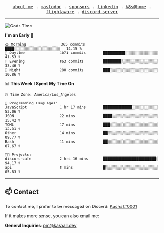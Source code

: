 <p align="center">
  <samp>
    <a href="https://jordanjones.org/">about me</a> .
    <a href="https://mastodon.social/@kashall">mastodon</a> .
    <a href="https://github.com/sponsors/kashalls">sponsors</a> .
    <a href="https://linkedin.com/in/jordpjones">linkedin</a> .
    <a href="https://github.com/kashalls/home-cluster">k8s@home</a> .
    <a href="https://flightaware.com/adsb/stats/user/kashalls">flightaware</a> .
    <a href="https://discord.gg/ctgrp8k">discord server</a>
  </samp>
</p>

---

<!--START_SECTION:waka-->
![Code Time](http://img.shields.io/badge/Code%20Time-1%2C268%20hrs%206%20mins-blue)

**I'm an Early 🐤** 

```text
🌞 Morning                365 commits         ████░░░░░░░░░░░░░░░░░░░░░   14.15 % 
🌆 Daytime                1071 commits        ██████████░░░░░░░░░░░░░░░   41.53 % 
🌃 Evening                863 commits         ████████░░░░░░░░░░░░░░░░░   33.46 % 
🌙 Night                  280 commits         ███░░░░░░░░░░░░░░░░░░░░░░   10.86 % 
```


📊 **This Week I Spent My Time On** 

```text
🕑︎ Time Zone: America/Los_Angeles

💬 Programming Languages: 
JavaScript               1 hr 17 mins        █████████████░░░░░░░░░░░░   53.06 % 
JSON                     22 mins             ████░░░░░░░░░░░░░░░░░░░░░   15.42 % 
TOML                     17 mins             ███░░░░░░░░░░░░░░░░░░░░░░   12.31 % 
Other                    14 mins             ██░░░░░░░░░░░░░░░░░░░░░░░   09.77 % 
Bash                     11 mins             ██░░░░░░░░░░░░░░░░░░░░░░░   07.67 % 

🐱‍💻 Projects: 
discord-cafe             2 hrs 16 mins       ████████████████████████░   94.17 % 
api                      8 mins              █░░░░░░░░░░░░░░░░░░░░░░░░   05.83 % 
```


<!--END_SECTION:waka-->

---

## 📫 Contact

To contact me, I prefer to be messaged on Discord:  [Kashall#0001](https://discord.com/users/201077739589992448)

If it makes more sense, you can also email me:

**General Inquiries:** pm@kashall.dev  
